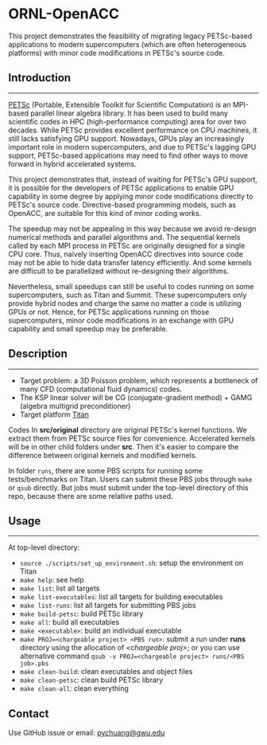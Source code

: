 # ORNL-OpenACC

This project demonstrates the feasibility of migrating legacy PETSc-based 
applications to modern supercomputers (which are often heterogeneous platforms)
with minor code modifications in PETSc's source code.


## Introduction
------------------------------

[PETSc](https://www.mcs.anl.gov/petsc/) (Portable, Extensible Toolkit for
Scientific Computation) is an MPI-based parallel linear algebra library. It has 
been used to build many scientific codes in HPC (high-performance computing) 
area for over two decades. While PETSc provides excellent performance on CPU 
machines, it still lacks satisfying GPU support. Nowadays, GPUs play an 
increasingly important role in modern supercomputers, and due to PETSc's lagging
GPU support, PETSc-based applications may need to find other ways to move 
forward in hybrid accelerated systems.

This project demonstrates that, instead of waiting for PETSc's GPU support, it
is possible for the developers of PETSc applications to enable GPU capability in
some degree by applying minor code modifications directly to PETSc's source
code. Directive-based programming models, such as OpenACC, are suitable for this
kind of minor coding works.

The speedup may not be appealing in this way because we avoid re-design
numerical methods and parallel algorithms and. The sequential kernels called by
each MPI process in PETSc are originally designed for a single CPU core. Thus,
naively inserting OpenACC directives into source code may not be able to hide
data transfer latency efficiently. And some kernels are difficult to be
parallelized without re-designing their algorithms. 

Nevertheless, small speedups can still be useful to codes running on some
supercomputers, such as Titan and Summit. These supercomputers only provide
hybrid nodes and charge the same no matter a code is utilizing GPUs or not.
Hence, for PETSc applications running on those supercomputers, minor code
modifications in an exchange with GPU capability and small speedup may be
preferable.


## Description
------------------------------

* Target problem: a 3D Poisson problem, which represents a bottleneck of many
  CFD (computational fluid dynamics) codes.
* The KSP linear solver will be CG (conjugate-gradient method) + GAMG (algebra
  multigrid preconditioner)
* Target platform [Titan](https://www.olcf.ornl.gov/computing-resources/titan-cray-xk7/)

Codes In **src/original** directory are original PETSc's kernel functions. We 
extract them from PETSc source files for convenience. Accelerated kernels will
be in other child folders under **src**. Then it's easier to compare the 
difference between original kernels and modified kernels.

In folder `runs`, there are some PBS scripts for running some tests/benchmarks 
on Titan. Users can submit these PBS jobs through `make` or `qsub` directly. But
jobs must submit under the top-level directory of this repo, because there are
some relative paths used.


## Usage
------------------------------

At top-level directory:

* `source ./scripts/set_up_environment.sh`: setup the environment on Titan
* `make help`: see help
* `make list`: list all targets
* `make list-executables`: list all targets for building executables
* `make list-runs`: list all targets for submitting PBS jobs
* `make build-petsc`: build PETSc library
* `make all`: build all executables
* `make <executable>`: build an individual executable
* `make PROJ=<chargeable project> <PBS run>`: submit a run under **runs**
  directory using the allocation of *\<chargeable proj\>*; or you can use
  alternative command `qsub -v PROJ=<chargeable project> runs/<PBS job>.pbs`
* `make clean-build`: clean executables and object files
* `make clean-petsc`: clean build PETSc library
* `make clean-all`: clean everything

## Contact

Use GitHub issue or email: <pychuang@gwu.edu>
